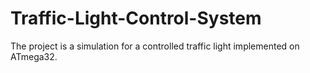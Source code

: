 # Traffic-Light-Control-System
The project is a simulation for a controlled traffic light implemented on ATmega32.
